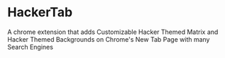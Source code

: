 # HackerTab
A chrome extension that adds Customizable Hacker Themed Matrix and Hacker Themed Backgrounds on Chrome's New Tab Page with many Search Engines
